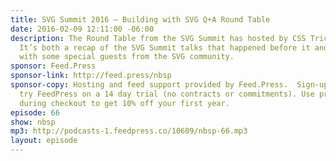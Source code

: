 ```yaml
---
title: SVG Summit 2016 — Building with SVG Q+A Round Table
date: 2016-02-09 12:11:00 -06:00
description: The Round Table from the SVG Summit has hosted by CSS Tricks’ Chris Coyier.
  It’s both a recap of the SVG Summit talks that happened before it and a Q+A panel
  with some special guests from the SVG community.
sponsor: Feed.Press
sponsor-link: http://feed.press/nbsp
sponsor-copy: Hosting and feed support provided by Feed.Press.  Sign-up today and
  try FeedPress on a 14 day trial (no contracts or commitments). Use promo code *nbsp*
  during checkout to get 10% off your first year.
episode: 66
show: nbsp
mp3: http://podcasts-1.feedpress.co/10609/nbsp-66.mp3
layout: episode
---
```


